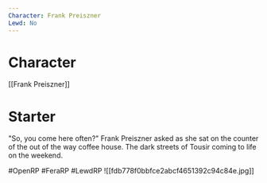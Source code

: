 ```yaml
---
Character: Frank Preiszner
Lewd: No
---
```

# Character
[[Frank Preiszner]]

# Starter
"So, you come here often?" Frank Preiszner asked as she sat on the counter of the out of the way coffee house. The dark streets of Tousir coming to life on the weekend.

#OpenRP #FeraRP #LewdRP
![[fdb778f0bbfce2abcf4651392c94c84e.jpg]]